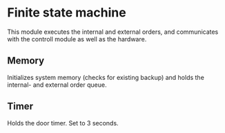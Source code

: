 # Finite state machine
This module executes the internal and external orders,  and communicates with the controll module as well as the hardware.

## Memory
Initializes system memory (checks for existing backup) and holds the internal- and external order queue.

## Timer
Holds the door timer. Set to 3 seconds.
